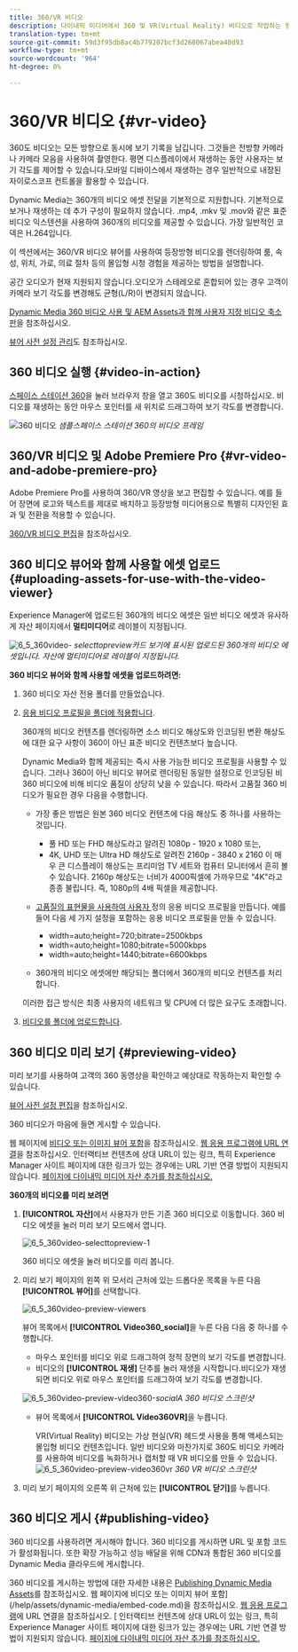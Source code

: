 ```yaml
---
title: 360/VR 비디오
description: 다이내믹 미디어에서 360 및 VR(Virtual Reality) 비디오로 작업하는 방법을 알아봅니다.
translation-type: tm+mt
source-git-commit: 59d3f95db8ac4b779207bcf3d260067abea40d93
workflow-type: tm+mt
source-wordcount: '964'
ht-degree: 0%

---
```



# 360/VR 비디오 {#vr-video}

360도 비디오는 모든 방향으로 동시에 보기 기록을 남깁니다. 그것들은 전방향 카메라나 카메라 모음을 사용하여 촬영한다. 평면 디스플레이에서 재생하는 동안 사용자는 보기 각도를 제어할 수 있습니다.모바일 디바이스에서 재생하는 경우 일반적으로 내장된 자이로스코프 컨트롤을 활용할 수 있습니다.

Dynamic Media는 360개의 비디오 에셋 전달을 기본적으로 지원합니다. 기본적으로 보거나 재생하는 데 추가 구성이 필요하지 않습니다. .mp4, .mkv 및 .mov와 같은 표준 비디오 익스텐션을 사용하여 360개의 비디오를 제공할 수 있습니다. 가장 일반적인 코덱은 H.264입니다.

이 섹션에서는 360/VR 비디오 뷰어를 사용하여 등장방형 비디오를 렌더링하여 룸, 속성, 위치, 가로, 의료 절차 등의 몰입형 시청 경험을 제공하는 방법을 설명합니다.

공간 오디오가 현재 지원되지 않습니다.오디오가 스테레오로 혼합되어 있는 경우 고객이 카메라 보기 각도를 변경해도 균형(L/R)이 변경되지 않습니다.

[Dynamic Media 360 비디오 사용 및 AEM Assets과 함께 사용자 지정 비디오 축소판](https://docs.adobe.com/content/help/en/experience-manager-learn/assets/dynamic-media/dynamic-media-360-video-custom-thumbnail-feature-video-use.html)을 참조하십시오.

[뷰어 사전 설정 관리](/help/assets/dynamic-media/managing-viewer-presets.md)도 참조하십시오.

## 360 비디오 실행 {#video-in-action}

[스페이스 스테이션 360](http://mobiletest.scene7.com/s7viewers/html5/Video360Viewer.html?asset=Viewers/space_station_360-AVS)을 눌러 브라우저 창을 열고 360도 비디오를 시청하십시오. 비디오를 재생하는 동안 마우스 포인터를 새 위치로 드래그하여 보기 각도를 변경합니다.

![360 비디오 ](assets/6_5_360videoiss_simplified.png)
*샘플스페이스 스테이션 360의 비디오 프레임*

## 360/VR 비디오 및 Adobe Premiere Pro {#vr-video-and-adobe-premiere-pro}

Adobe Premiere Pro를 사용하여 360/VR 영상을 보고 편집할 수 있습니다. 예를 들어 장면에 로고와 텍스트를 제대로 배치하고 등장방형 미디어용으로 특별히 디자인된 효과 및 전환을 적용할 수 있습니다.

[360/VR 비디오 편집](https://helpx.adobe.com/premiere-pro/how-to/edit-360-vr-video.html)을 참조하십시오.

## 360 비디오 뷰어와 함께 사용할 에셋 업로드 {#uploading-assets-for-use-with-the-video-viewer}

Experience Manager에 업로드된 360개의 비디오 에셋은 일반 비디오 에셋과 유사하게 자산 페이지에서 **멀티미디어**&#x200B;로 레이블이 지정됩니다.

![6_5_360video-](assets/6_5_360video-selecttopreview.png)
*selecttopreview카드 보기에 표시된 업로드된 360개의 비디오 에셋입니다. 자산에 멀티미디어로 레이블이 지정됩니다.*

**360 비디오 뷰어와 함께 사용할 에셋을 업로드하려면:**

1. 360 비디오 자산 전용 폴더를 만들었습니다.
1. [응용 비디오 프로필을 폴더에 적용합니다](/help/assets/dynamic-media/video-profiles.md#applying-a-video-profile-to-folders).

   360개의 비디오 컨텐츠를 렌더링하면 소스 비디오 해상도와 인코딩된 변환 해상도에 대한 요구 사항이 360이 아닌 표준 비디오 컨텐츠보다 높습니다.

   Dynamic Media와 함께 제공되는 즉시 사용 가능한 비디오 프로필을 사용할 수 있습니다. 그러나 360이 아닌 비디오 뷰어로 렌더링된 동일한 설정으로 인코딩된 비360 비디오에 비해 비디오 품질이 상당히 낮을 수 있습니다. 따라서 고품질 360 비디오가 필요한 경우 다음을 수행합니다.

   * 가장 좋은 방법은 원본 360 비디오 컨텐츠에 다음 해상도 중 하나를 사용하는 것입니다.

      * 풀 HD 또는 FHD 해상도라고 알려진 1080p - 1920 x 1080 또는,
      * 4K, UHD 또는 Ultra HD 해상도로 알려진 2160p - 3840 x 2160 이 매우 큰 디스플레이 해상도는 프리미엄 TV 세트와 컴퓨터 모니터에서 흔히 볼 수 있습니다. 2160p 해상도는 너비가 4000픽셀에 가까우므로 &quot;4K&quot;라고 종종 불립니다. 즉, 1080p의 4배 픽셀을 제공합니다.
   * [고품질의 표현물을 사용하여 사용자 ](/help/assets/dynamic-media/video-profiles.md#creating-a-video-encoding-profile-for-adaptive-streaming) 정의 응용 비디오 프로필을 만듭니다. 예를 들어 다음 세 가지 설정을 포함하는 응용 비디오 프로필을 만들 수 있습니다.

      * width=auto;height=720;bitrate=2500kbps
      * width=auto;height=1080;bitrate=5000kbps
      * width=auto;height=1440;bitrate=6600kbps
   * 360개의 비디오 에셋에만 해당되는 폴더에서 360개의 비디오 컨텐츠를 처리합니다.

   이러한 접근 방식은 최종 사용자의 네트워크 및 CPU에 더 많은 요구도 초래합니다.

1. [비디오를 폴더에 업로드합니다](/help/assets/manage-video-assets.md#upload-and-preview-video-assets).

<!--

## Overriding the default aspect ratio of 360 videos  {#overriding-the-default-aspect-ratio-of-videos}

For an uploaded asset to qualify as a 360 video that you intend to use with the 360 Video viewer, the asset must have an aspect ratio of 2.

By default, AEM detects video as "360" if its aspect ratio (width/height) is 2.0. If you are an Administrator, you can override the default aspect ratio setting of 2 by setting the optional `s7video360AR` property in CRXDE Lite at the following:

* `/conf/global/settings/cloudconfigs/dmscene7/jcr:content`

  * **Property type**: Double
  * **Value**: floating-point aspect ratio, default 2.0.

After you set this property, it takes effect immediately on both existing videos and newly uploaded videos.

The aspect ratio applies to 360 video assets for the asset details page and the [Video 360 Media WCM component](/help/assets/dynamic-media/adding-dynamic-media-assets-to-pages.md#dynamic-media-components).

Start by uploading 360 Videos.

-->

## 360 비디오 미리 보기 {#previewing-video}

미리 보기를 사용하여 고객의 360 동영상을 확인하고 예상대로 작동하는지 확인할 수 있습니다.

[뷰어 사전 설정 편집](/help/assets/dynamic-media/managing-viewer-presets.md#editing-viewer-presets)을 참조하십시오.

360 비디오가 마음에 들면 게시할 수 있습니다.

웹 페이지에 [비디오 또는 이미지 뷰어 포함](/help/assets/dynamic-media/embed-code.md)을 참조하십시오.
[웹 응용 프로그램에 URL 연결](/help/assets/dynamic-media/linking-urls-to-yourwebapplication.md)을 참조하십시오. 인터랙티브 컨텐츠에 상대 URL이 있는 링크, 특히 Experience Manager 사이트 페이지에 대한 링크가 있는 경우에는 URL 기반 연결 방법이 지원되지 않습니다.
[페이지에 다이내믹 미디어 자산 추가를 참조하십시오.](/help/assets/dynamic-media/adding-dynamic-media-assets-to-pages.md)

**360개의 비디오를 미리 보려면**

1. **[!UICONTROL 자산]**&#x200B;에서 사용자가 만든 기존 360 비디오로 이동합니다. 360 비디오 에셋을 눌러 미리 보기 모드에서 엽니다.

   ![6_5_360video-selecttopreview-1](assets/6_5_360video-selecttopreview-1.png)

   360 비디오 에셋을 눌러 비디오를 미리 봅니다.

1. 미리 보기 페이지의 왼쪽 위 모서리 근처에 있는 드롭다운 목록을 누른 다음 **[!UICONTROL 뷰어]**&#x200B;를 선택합니다.

   ![6_5_360video-preview-viewers](assets/6_5_360video-preview-viewers.png)

   뷰어 목록에서 **[!UICONTROL Video360_social]**&#x200B;을 누른 다음 다음 중 하나를 수행합니다.

   * 마우스 포인터를 비디오 위로 드래그하여 정적 장면의 보기 각도를 변경합니다.
   * 비디오의 **[!UICONTROL 재생]** 단추를 눌러 재생을 시작합니다.비디오가 재생되면 비디오 위로 마우스 포인터를 드래그하여 보기 각도를 변경합니다.

   ![6_5_360video-preview-video360-](assets/6_5_360video-preview-video360-social.png)*socialA 360 비디오 스크린샷*

   * 뷰어 목록에서 **[!UICONTROL Video360VR]**&#x200B;을 누릅니다.

      VR(Virtual Reality) 비디오는 가상 현실(VR) 헤드셋 사용을 통해 액세스되는 몰입형 비디오 컨텐츠입니다. 일반 비디오와 마찬가지로 360도 비디오 카메라를 사용하여 비디오를 녹화하거나 캡처할 때 VR 비디오를 만들 수 있습니다.
   ![6_5_360video-preview-video360vr](assets/6_5_360video-preview-video360vr.png)
   *360 VR 비디오 스크린샷*

1. 미리 보기 페이지의 오른쪽 위 근처에 있는 **[!UICONTROL 닫기]**&#x200B;를 누릅니다.

## 360 비디오 게시 {#publishing-video}

360 비디오를 사용하려면 게시해야 합니다. 360 비디오를 게시하면 URL 및 포함 코드가 활성화됩니다. 또한 확장 가능하고 성능 배달을 위해 CDN과 통합된 360 비디오를 Dynamic Media 클라우드에 게시합니다.

360 비디오를 게시하는 방법에 대한 자세한 내용은 [Publishing Dynamic Media Assets](/help/assets/dynamic-media/publishing-dynamicmedia-assets.md)를 참조하십시오.
웹 페이지에 비디오 또는 이미지 뷰어 포함](/help/assets/dynamic-media/embed-code.md)을 참조하십시오.
[
웹 응용 프로그램](/help/assets/dynamic-media/linking-urls-to-yourwebapplication.md)에 URL 연결을 참조하십시오. [ 인터랙티브 컨텐츠에 상대 URL이 있는 링크, 특히 Experience Manager 사이트 페이지에 대한 링크가 있는 경우에는 URL 기반 연결 방법이 지원되지 않습니다.
[페이지에 다이내믹 미디어 자산 추가를 참조하십시오.](/help/assets/dynamic-media/adding-dynamic-media-assets-to-pages.md)

